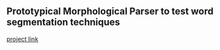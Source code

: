 ## Prototypical Morphological Parser to test word segmentation techniques

<a href="https://yu2.github.io/parser/parser.html" target="_blank">project link</a>
